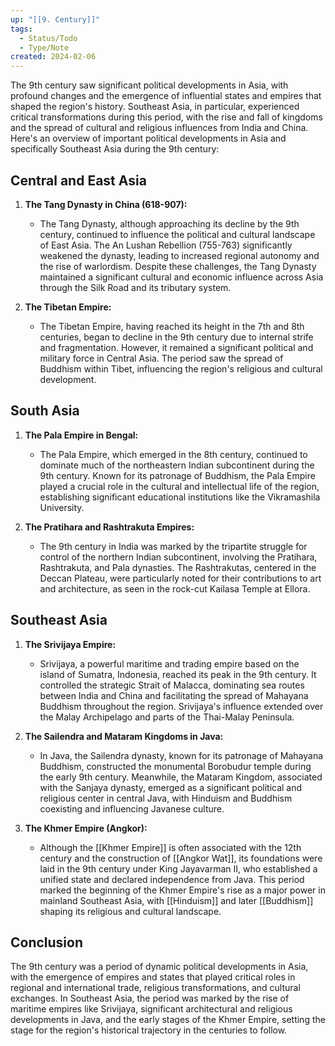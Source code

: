 ```yaml
---
up: "[[9. Century]]"
tags:
  - Status/Todo
  - Type/Note
created: 2024-02-06
---
```

The 9th century saw significant political developments in Asia, with profound changes and the emergence of influential states and empires that shaped the region's history. Southeast Asia, in particular, experienced critical transformations during this period, with the rise and fall of kingdoms and the spread of cultural and religious influences from India and China. Here's an overview of important political developments in Asia and specifically Southeast Asia during the 9th century:

## Central and East Asia

1. **The Tang Dynasty in China (618-907):**
   - The Tang Dynasty, although approaching its decline by the 9th century, continued to influence the political and cultural landscape of East Asia. The An Lushan Rebellion (755-763) significantly weakened the dynasty, leading to increased regional autonomy and the rise of warlordism. Despite these challenges, the Tang Dynasty maintained a significant cultural and economic influence across Asia through the Silk Road and its tributary system.

2. **The Tibetan Empire:**
   - The Tibetan Empire, having reached its height in the 7th and 8th centuries, began to decline in the 9th century due to internal strife and fragmentation. However, it remained a significant political and military force in Central Asia. The period saw the spread of Buddhism within Tibet, influencing the region's religious and cultural development.

## South Asia

1. **The Pala Empire in Bengal:**
   - The Pala Empire, which emerged in the 8th century, continued to dominate much of the northeastern Indian subcontinent during the 9th century. Known for its patronage of Buddhism, the Pala Empire played a crucial role in the cultural and intellectual life of the region, establishing significant educational institutions like the Vikramashila University.

2. **The Pratihara and Rashtrakuta Empires:**
   - The 9th century in India was marked by the tripartite struggle for control of the northern Indian subcontinent, involving the Pratihara, Rashtrakuta, and Pala dynasties. The Rashtrakutas, centered in the Deccan Plateau, were particularly noted for their contributions to art and architecture, as seen in the rock-cut Kailasa Temple at Ellora.

## Southeast Asia

1. **The Srivijaya Empire:**
   - Srivijaya, a powerful maritime and trading empire based on the island of Sumatra, Indonesia, reached its peak in the 9th century. It controlled the strategic Strait of Malacca, dominating sea routes between India and China and facilitating the spread of Mahayana Buddhism throughout the region. Srivijaya's influence extended over the Malay Archipelago and parts of the Thai-Malay Peninsula.

2. **The Sailendra and Mataram Kingdoms in Java:**
   - In Java, the Sailendra dynasty, known for its patronage of Mahayana Buddhism, constructed the monumental Borobudur temple during the early 9th century. Meanwhile, the Mataram Kingdom, associated with the Sanjaya dynasty, emerged as a significant political and religious center in central Java, with Hinduism and Buddhism coexisting and influencing Javanese culture.

3. **The Khmer Empire (Angkor):**
   - Although the [[Khmer Empire]] is often associated with the 12th century and the construction of [[Angkor Wat]], its foundations were laid in the 9th century under King Jayavarman II, who established a unified state and declared independence from Java. This period marked the beginning of the Khmer Empire's rise as a major power in mainland Southeast Asia, with [[Hinduism]] and later [[Buddhism]] shaping its religious and cultural landscape.

## Conclusion

The 9th century was a period of dynamic political developments in Asia, with the emergence of empires and states that played critical roles in regional and international trade, religious transformations, and cultural exchanges. In Southeast Asia, the period was marked by the rise of maritime empires like Srivijaya, significant architectural and religious developments in Java, and the early stages of the Khmer Empire, setting the stage for the region's historical trajectory in the centuries to follow.
